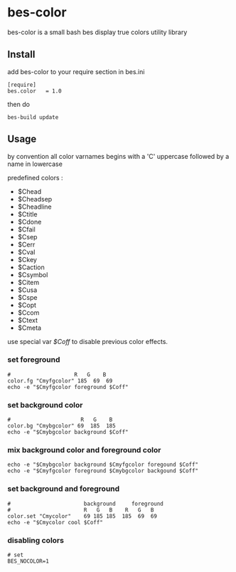 bes-color
========

bes-color is a small bash bes display true colors utility library

## Install

add bes-color to your require section in bes.ini
```
[require]
bes.color   = 1.0
```
then do 
```
bes-build update
```

## Usage

by convention all color varnames begins with a 'C' uppercase followed by a name in lowercase

predefined colors :
- $Chead 
- $Cheadsep
- $Cheadline
- $Ctitle
- $Cdone
- $Cfail
- $Csep
- $Cerr
- $Cval
- $Ckey
- $Caction
- $Csymbol
- $Citem
- $Cusa
- $Cspe
- $Copt
- $Ccom
- $Ctext
- $Cmeta

use special var *$Coff* to disable previous color effects.


### set foreground

```
#                    R   G    B
color.fg "Cmyfgcolor" 185  69  69
echo -e "$Cmyfgcolor foreground $Coff"
```


### set background color

```
#                      R   G    B
color.bg "Cmybgcolor" 69  185  185
echo -e "$Cmybgcolor background $Coff"
```


### mix background color and foreground color

```
echo -e "$Cmybgcolor background $Cmyfgcolor foregound $Coff"
echo -e "$Cmyfgcolor foreground $Cmybgcolor backgound $Coff"
```


### set background and foreground

```
#                       background     foreground
#                       R   G   B    R   G   B
color.set "Cmycolor"    69 185 185  185  69  69
echo -e "$Cmycolor cool $Coff"
```


### disabling colors

```
# set
BES_NOCOLOR=1
```
